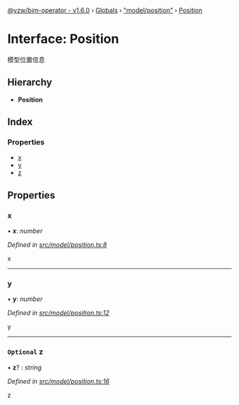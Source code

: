 [@yzw/bim-operator - v1.6.0](../README.md) › [Globals](../globals.md) › ["model/position"](../modules/_model_position_.md) › [Position](_model_position_.position.md)

# Interface: Position

模型位置信息

## Hierarchy

* **Position**

## Index

### Properties

* [x](_model_position_.position.md#x)
* [y](_model_position_.position.md#y)
* [z](_model_position_.position.md#optional-z)

## Properties

###  x

• **x**: *number*

*Defined in [src/model/position.ts:8](https://github.com/youkaisteve/bim-operator/blob/aeaafe6/src/model/position.ts#L8)*

x

___

###  y

• **y**: *number*

*Defined in [src/model/position.ts:12](https://github.com/youkaisteve/bim-operator/blob/aeaafe6/src/model/position.ts#L12)*

y

___

### `Optional` z

• **z**? : *string*

*Defined in [src/model/position.ts:16](https://github.com/youkaisteve/bim-operator/blob/aeaafe6/src/model/position.ts#L16)*

z
